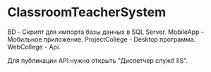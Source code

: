 # ClassroomTeacherSystem

BD - Скрипт для импорта базы данных в SQL Server.
MobileApp - Мобильное приложение.
ProjectCollege - Desktop программа.
WebCollege - Api.

Для публикации API нужно открыть "Диспетчер служб IIS".

